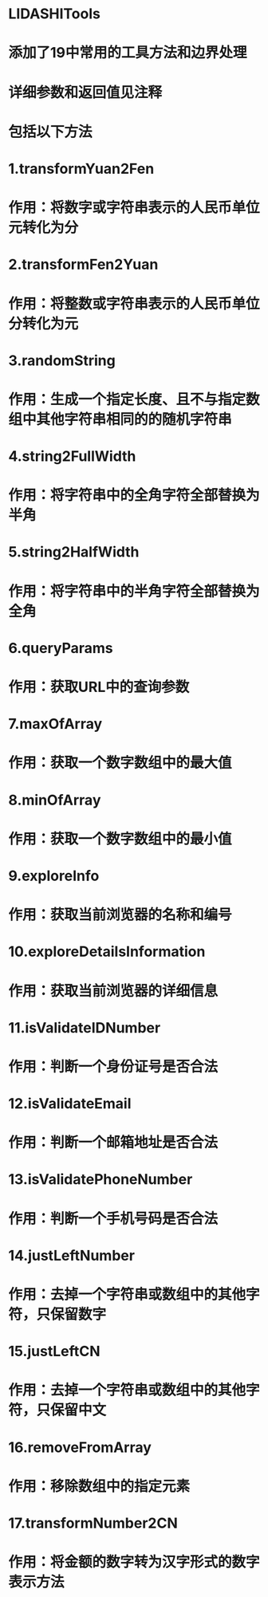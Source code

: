 # LIDASHITools

# 添加了19中常用的工具方法和边界处理

# 详细参数和返回值见注释

# 包括以下方法

# 1.transformYuan2Fen 

# 作用：将数字或字符串表示的人民币单位元转化为分

# 2.transformFen2Yuan

# 作用：将整数或字符串表示的人民币单位分转化为元

# 3.randomString

# 作用：生成一个指定长度、且不与指定数组中其他字符串相同的的随机字符串

# 4.string2FullWidth

# 作用：将字符串中的全角字符全部替换为半角

# 5.string2HalfWidth

# 作用：将字符串中的半角字符全部替换为全角

# 6.queryParams

# 作用：获取URL中的查询参数

# 7.maxOfArray

# 作用：获取一个数字数组中的最大值

# 8.minOfArray

# 作用：获取一个数字数组中的最小值

# 9.exploreInfo

# 作用：获取当前浏览器的名称和编号

# 10.exploreDetailsInformation

# 作用：获取当前浏览器的详细信息

# 11.isValidateIDNumber

# 作用：判断一个身份证号是否合法

# 12.isValidateEmail

# 作用：判断一个邮箱地址是否合法

# 13.isValidatePhoneNumber

# 作用：判断一个手机号码是否合法

# 14.justLeftNumber

# 作用：去掉一个字符串或数组中的其他字符，只保留数字

# 15.justLeftCN

# 作用：去掉一个字符串或数组中的其他字符，只保留中文

# 16.removeFromArray

# 作用：移除数组中的指定元素

# 17.transformNumber2CN

# 作用：将金额的数字转为汉字形式的数字表示方法
